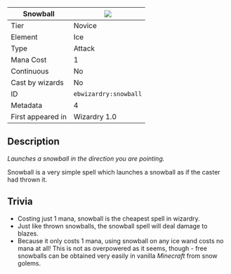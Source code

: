 | Snowball |![](https://github.com/Electroblob77/Wizardry/blob/1.12.2/src/main/resources/assets/ebwizardry/textures/spells/snowball.png)|
|---|---|
| Tier | Novice |
| Element | Ice |
| Type | Attack |
| Mana Cost | 1 |
| Continuous | No |
| Cast by wizards | No |
| ID | `ebwizardry:snowball` |
| Metadata | 4 |
| First appeared in | Wizardry 1.0 |
## Description
_Launches a snowball in the direction you are pointing._

Snowball is a very simple spell which launches a snowball as if the caster had thrown it.

## Trivia
- Costing just 1 mana, snowball is the cheapest spell in wizardry.
- Just like thrown snowballs, the snowball spell will deal damage to blazes.
- Because it only costs 1 mana, using snowball on any ice wand costs no mana at all! This is not as overpowered as it seems, though - free snowballs can be obtained very easily in vanilla _Minecraft_ from snow golems.